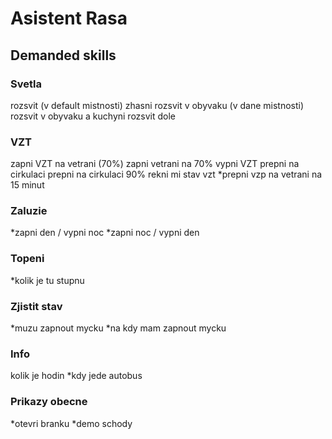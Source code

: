 # Asistent Rasa

## Demanded skills
### Svetla
rozsvit  (v default mistnosti)
zhasni
rozsvit v obyvaku (v dane mistnosti)
rozsvit v obyvaku a kuchyni
rozsvit dole


### VZT
zapni VZT na vetrani  (70%)
zapni vetrani na 70%
vypni VZT
prepni na cirkulaci
prepni na cirkulaci 90%
rekni mi stav vzt
*prepni vzp na vetrani na 15 minut

### Zaluzie
*zapni den  / vypni noc
*zapni noc / vypni den

### Topeni
*kolik je tu stupnu

### Zjistit stav
*muzu zapnout mycku
*na kdy mam zapnout mycku


### Info
kolik je hodin
*kdy jede autobus


### Prikazy obecne
*otevri branku
*demo schody